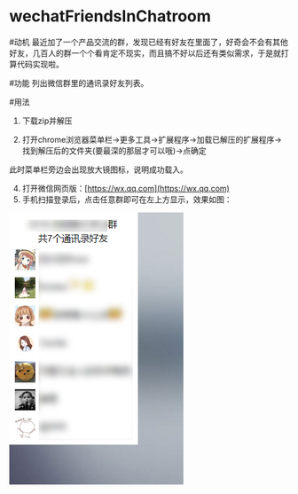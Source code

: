 # wechatFriendsInChatroom
#动机
最近加了一个产品交流的群，发现已经有好友在里面了，好奇会不会有其他好友，几百人的群一个个看肯定不现实，而且搞不好以后还有类似需求，于是就打算代码实现啦。

#功能
列出微信群里的通讯录好友列表。

#用法

1. 下载zip并解压

2. 打开chrome浏览器菜单栏->更多工具->扩展程序->加载已解压的扩展程序->找到解压后的文件夹(要最深的那层才可以哦)->点确定

此时菜单栏旁边会出现放大镜图标，说明成功载入。

4. 打开微信网页版：[https://wx.qq.com](https://wx.qq.com)
5. 手机扫描登录后，点击任意群即可在左上方显示，效果如图：

![效果](https://raw.githubusercontent.com/ztinpn/wechatFriendsInChatroom/master/sample.jpg "效果")


